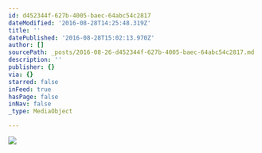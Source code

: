 ```yaml
---
id: d452344f-627b-4005-baec-64abc54c2817
dateModified: '2016-08-28T14:25:48.319Z'
title: ''
datePublished: '2016-08-28T15:02:13.970Z'
author: []
sourcePath: _posts/2016-08-26-d452344f-627b-4005-baec-64abc54c2817.md
description: ''
publisher: {}
via: {}
starred: false
inFeed: true
hasPage: false
inNav: false
_type: MediaObject

---
```

![](https://the-grid-user-content.s3-us-west-2.amazonaws.com/698ae711-ca9b-4106-a800-52e60dea83dc.jpg)
